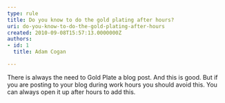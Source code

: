 ```yaml
---
type: rule
title: Do you know to do the gold plating after hours?
uri: do-you-know-to-do-the-gold-plating-after-hours
created: 2010-09-08T15:57:13.0000000Z
authors:
- id: 1
  title: Adam Cogan

---
```




<span class='intro'> There is always the need to Gold Plate a blog post. And this is good. But if you are posting to your blog during work hours you should avoid this. You can always open it up after hours to add this.<br>
<p class="MsoNormal" style="margin&#58;0cm 0cm 0pt;"><font face="Calibri"></font></p>
 </span>




